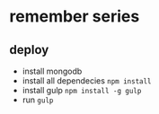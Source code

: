 # remember series

## deploy
- install mongodb
- install all dependecies `npm install`
- install gulp `npm install -g gulp`
- run `gulp`

